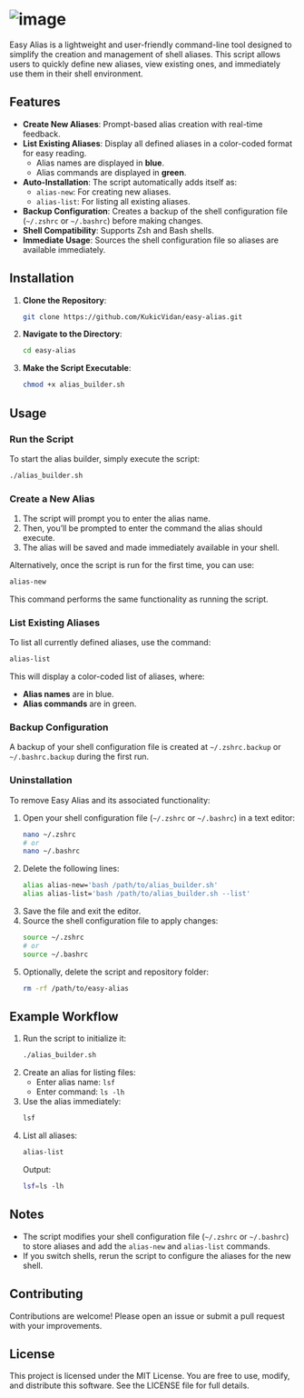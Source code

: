 # ![image](https://github.com/user-attachments/assets/a5c097fd-c21d-46c6-9b86-ea1457dfd4ed)




Easy Alias is a lightweight and user-friendly command-line tool designed to simplify the creation and management of shell aliases. This script allows users to quickly define new aliases, view existing ones, and immediately use them in their shell environment.

## Features

- **Create New Aliases**: Prompt-based alias creation with real-time feedback.
- **List Existing Aliases**: Display all defined aliases in a color-coded format for easy reading.
  - Alias names are displayed in **blue**.
  - Alias commands are displayed in **green**.
- **Auto-Installation**: The script automatically adds itself as:
  - `alias-new`: For creating new aliases.
  - `alias-list`: For listing all existing aliases.
- **Backup Configuration**: Creates a backup of the shell configuration file (`~/.zshrc` or `~/.bashrc`) before making changes.
- **Shell Compatibility**: Supports Zsh and Bash shells.
- **Immediate Usage**: Sources the shell configuration file so aliases are available immediately.

## Installation

1. **Clone the Repository**:

   ```bash
   git clone https://github.com/KukicVidan/easy-alias.git
   ```

2. **Navigate to the Directory**:

   ```bash
   cd easy-alias
   ```

3. **Make the Script Executable**:

   ```bash
   chmod +x alias_builder.sh
   ```

## Usage

### Run the Script

To start the alias builder, simply execute the script:

```bash
./alias_builder.sh
```

### Create a New Alias

1. The script will prompt you to enter the alias name.
2. Then, you’ll be prompted to enter the command the alias should execute.
3. The alias will be saved and made immediately available in your shell.

Alternatively, once the script is run for the first time, you can use:

```bash
alias-new
```

This command performs the same functionality as running the script.

### List Existing Aliases

To list all currently defined aliases, use the command:

```bash
alias-list
```

This will display a color-coded list of aliases, where:

- **Alias names** are in blue.
- **Alias commands** are in green.

### Backup Configuration

A backup of your shell configuration file is created at `~/.zshrc.backup` or `~/.bashrc.backup` during the first run.

### Uninstallation

To remove Easy Alias and its associated functionality:

1. Open your shell configuration file (`~/.zshrc` or `~/.bashrc`) in a text editor:
   ```bash
   nano ~/.zshrc
   # or
   nano ~/.bashrc
   ```
2. Delete the following lines:
   ```bash
   alias alias-new='bash /path/to/alias_builder.sh'
   alias alias-list='bash /path/to/alias_builder.sh --list'
   ```
3. Save the file and exit the editor.
4. Source the shell configuration file to apply changes:
   ```bash
   source ~/.zshrc
   # or
   source ~/.bashrc
   ```
5. Optionally, delete the script and repository folder:
   ```bash
   rm -rf /path/to/easy-alias
   ```

## Example Workflow

1. Run the script to initialize it:
   ```bash
   ./alias_builder.sh
   ```
2. Create an alias for listing files:
   - Enter alias name: `lsf`
   - Enter command: `ls -lh`
3. Use the alias immediately:
   ```bash
   lsf
   ```
4. List all aliases:
   ```bash
   alias-list
   ```
   Output:
   ```bash
   lsf=ls -lh
   ```

## Notes

- The script modifies your shell configuration file (`~/.zshrc` or `~/.bashrc`) to store aliases and add the `alias-new` and `alias-list` commands.
- If you switch shells, rerun the script to configure the aliases for the new shell.

## Contributing

Contributions are welcome! Please open an issue or submit a pull request with your improvements.

## License

This project is licensed under the MIT License. You are free to use, modify, and distribute this software. See the LICENSE file for full details.

